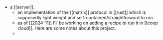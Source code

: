 - a [[server]].
  - an implementation of the [[matrix]] protocol in [[rust]] which is supposedly light weight and self-contained/straightforward to run.
  - as of [[2024-11]] I'll be working on adding a recipe to run it in [[coop cloud]]. Here are some notes about this project.
  - 